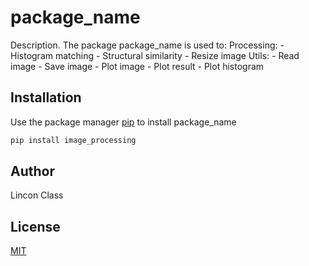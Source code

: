 # package_name

Description. 
The package package_name is used to:
	Processing:	
		- Histogram matching
		- Structural similarity
		- Resize image
	Utils:
		- Read image
		- Save image
		- Plot image
		- Plot result
		- Plot histogram

## Installation

Use the package manager [pip](https://pip.pypa.io/en/stable/) to install package_name

```bash
pip install image_processing
```

## Author
Lincon Class

## License
[MIT](https://choosealicense.com/licenses/mit/)
